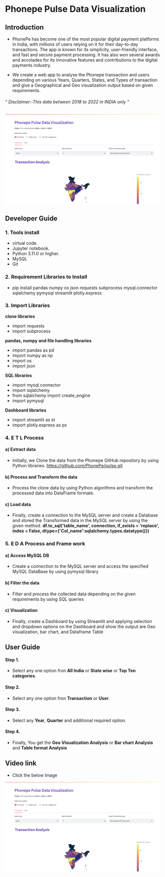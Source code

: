 # Phonepe Pulse Data Visualization

## Introduction 

* PhonePe has become one of the most popular digital payment platforms in India, with millions of users relying on it for their day-to-day transactions. The app is known for its simplicity, user-friendly interface, and fast and secure payment processing. It has also won several awards and accolades for its innovative features and contributions to the digital payments industry.

* We create a web app to analyse the Phonepe transaction and users depending on various Years, Quarters, States, and Types of transaction and give a Geographical and Geo visualization output based on given requirements.

###### " Disclaimer:-This data between 2018 to 2022 in INDIA only "

![Intro GUI](https://github.com/Gopinathalpha7/Phonepe_Pulse_Data_Visualization/blob/a844079f9342b6f47d2c3ea0ce0382d83b6e458b/Intro%20GUI.png)

## Developer Guide 

### 1. Tools install

* virtual code.
* Jupyter notebook.
* Python 3.11.0 or higher.
* MySQL
* Git

### 2. Requirement Libraries to Install

* pip install pandas numpy os json requests subprocess mysql.connector sqlalchemy pymysql streamlit plotly.express

### 3. Import Libraries

**clone libraries**
* import requests
* import subprocess

**pandas, numpy and file handling libraries**
* import pandas as pd
* import numpy as np
* import os
* import json

**SQL libraries**
* import mysql.connector
* import sqlalchemy
* from sqlalchemy import create_engine
* import pymysql

**Dashboard libraries**
* import streamlit as st
* import plotly.express as px

### 4. E T L Process

#### a) Extract data

* Initially, we Clone the data from the Phonepe GitHub repository by using Python libraries. https://github.com/PhonePe/pulse.git

#### b) Process and Transform the data

* Process the clone data by using Python algorithms and transform the processed data into DataFrame formate.

#### c) Load  data 

* Finally, create a connection to the MySQL server and create a Database and stored the Transformed data in the MySQL server by using the given method. **df.to_sql('table_name', connection, if_exists = 'replace', index = False, dtype={'Col_name':sqlalchemy.types.datatype()})**

### 5. E D A Process and Frame work

#### a) Access MySQL DB 

* Create a connection to the MySQL server and access the specified MySQL DataBase by using pymysql library 

#### b) Filter the data

* Filter and process the collected data depending on the given requirements by using SQL queries

#### c) Visualization 

* Finally, create a Dashboard by using Streamlit and applying selection and dropdown options on the Dashboard and show the output are Geo visualization, bar chart, and Dataframe Table


## User Guide

#### Step 1.

* Select any one option fron **All India** or **State wise** or **Top Ten categories**.

#### Step 2.

* Select any one option fron **Transaction** or **User**.

#### Step 3.
* Select any **Year**, **Quarter** and additional required option.

#### Step 4.

* Finally, You get the **Geo Visualization Analysis** or **Bar chart Analysis** and **Table format Analysis**


## Video link

* Click the below Image

[![Intro GUI](https://github.com/Gopinathalpha7/Phonepe_Pulse_Data_Visualization/blob/b3da3d474f9146ce257be358ae225bafe0f296ac/Intro%20GUI.png)](https://www.linkedin.com/posts/gopinath-56a02b169_guvi-iitm-zenclass-activity-7061077773880086528-U2-M?utm_source=share&utm_medium=member_desktop)

